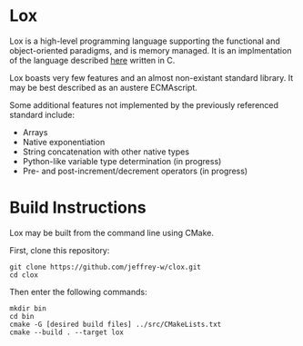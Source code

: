 # Lox

Lox is a high-level programming language supporting the functional and object-oriented paradigms, and is memory managed. It is an implmentation of the language described [here](http://craftinginterpreters.com/) written in C.

Lox boasts very few features and an almost non-existant standard library. It may be best described as an austere ECMAscript.

Some additional features not implemented by the previously referenced standard include:

* Arrays
* Native exponentiation
* String concatenation with other native types
* Python-like variable type determination (in progress)
* Pre- and post-increment/decrement operators (in progress)

# Build Instructions

Lox may be built from the command line using CMake.

First, clone this repository:

```
git clone https://github.com/jeffrey-w/clox.git
cd clox
```

Then enter the following commands:

```
mkdir bin
cd bin
cmake -G [desired build files] ../src/CMakeLists.txt
cmake --build . --target lox
```
